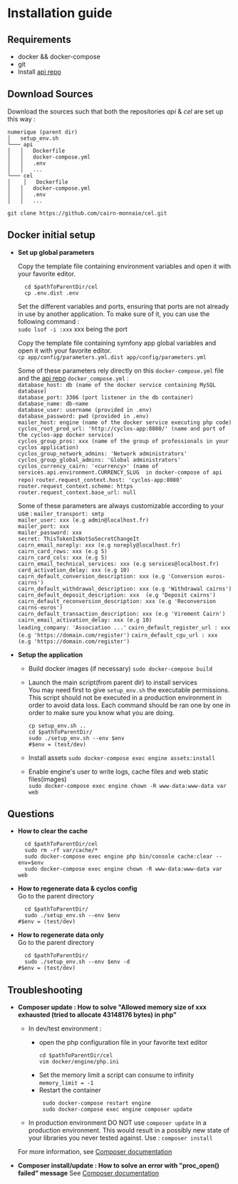 # Installation guide

## Requirements
 * docker && docker-compose
 * git
 * Install [api repo](https://github.com/cairn-monnaie/api/tree/cairn)

## Download Sources
  Download the sources such that both the repositories _api_ & _cel_ are set up this way :
 ```
numerique (parent dir)
│   setup_env.sh
└─── api
│   │   Dockerfile
│   │   docker-compose.yml
│   │   .env
│   │   ...
└─── cel
│    │   Dockerfile
│   │   docker-compose.yml
│   │   .env
│   │   ...
```
   `git clone https://github.com/cairn-monnaie/cel.git`

## Docker initial setup
 * **Set up global parameters**

    Copy the template file containing environment variables and open it with your favorite editor.   
      ```
        cd $pathToParentDir/cel  
        cp .env.dist .env
      ```

    Set the different variables and ports, ensuring that ports are not already in use by another application.
    To make sure of it, you can use the following command :  
      `sudo lsof -i :xxx` xxx being the port
 
    Copy the template file containing symfony app global variables and open it with your favorite editor.  
      `cp app/config/parameters.yml.dist app/config/parameters.yml`

    Some of these parameters rely directly on this `docker-compose.yml` file and the [api repo](https://github.com/cairn-monnaie/api/tree/cairn) `docker_compose.yml` :  
      `database_host: db (name of the docker service containing MySQL database)`  
      `database_port: 3306 (port listener in the db container)`  
      `database_name: db-name`  
      `database_user: username (provided in .env)`  
      `database_password: pwd (provided in .env)`  
      `mailer_host: engine (name of the docker service executing php code)`  
      `cyclos_root_prod_url: 'http://cyclos-app:8080/' (name and port of the cyclos-app docker service)`  
      `cyclos_group_pros: xxx (name of the group of professionals in your cyclos application)`  
      `cyclos_group_network_admins: 'Network administrators'`  
      `cyclos_group_global_admins: 'Global administrators'`  
      `cyclos_currency_cairn: '<currency>' (name of services.api.environment.CURRENCY_SLUG  in docker-compose of api repo)`
      `router.request_context.host: 'cyclos-app:8080'`
      `router.request_context.scheme: https`
      `router.request_context.base_url: null`

    Some of these parameters are always customizable according to your use :
      `mailer_transport: smtp`  
      `mailer_user: xxx (e.g admin@localhost.fr)`  
      `mailer_port: xxx`  
      `mailer_password: xxx`  
      `secret: ThisTokenIsNotSoSecretChangeIt`  
      `cairn_email_noreply: xxx (e.g noreply@localhost.fr)`  
      `cairn_card_rows: xxx (e.g 5)`  
      `cairn_card_cols: xxx (e.g 5)`  
      `cairn_email_technical_services: xxx (e.g services@localhost.fr)`  
      `card_activation_delay: xxx (e.g 10)`  
      `cairn_default_conversion_description: xxx (e.g 'Conversion euros-cairns')`  
      `cairn_default_withdrawal_description: xxx (e.g 'Withdrawal cairns')`  
      `cairn_default_deposit_description: xxx  (e.g 'Deposit cairns')`  
      `cairn_default_reconversion_description: xxx (e.g 'Reconversion cairns-euros')`  
      `cairn_default_transaction_description: xxx (e.g 'Virement Cairn')`  
      `cairn_email_activation_delay: xxx (e.g 10)`  
      `leading_company: 'Association ...'`
      `cairn_default_register_url : xxx (e.g 'https://domain.com/register')`
      `cairn_default_cgu_url : xxx (e.g 'https://domain.com/register')`

 * **Setup the application**
     * Build docker images  (if necessary)
       `sudo docker-compose build`

     * Launch the main script(from parent dir) to install services  
       You may need first to give `setup_env.sh` the executable permissions.  
       This script should not be executed in a production environment in order to avoid data loss. Each command should be ran one by one in order to make sure you know what you are doing. 
       ```
       cp setup_env.sh ..
       cd $pathToParentDir/
       sudo ./setup_env.sh --env $env                               #$env = (test/dev)
       ``` 
     
    * Install assets
       `sudo docker-compose exec engine assets:install`

     * Enable engine's user to write logs, cache files and web static files(images)  
       `sudo docker-compose exec engine chown -R www-data:www-data var web`

## Questions
 * **How to clear the cache**
   ```
     cd $pathToParentDir/cel
     sudo rm -rf var/cache/*
     sudo docker-compose exec engine php bin/console cache:clear --env=$env
     sudo docker-compose exec engine chown -R www-data:www-data var web
   ```  
 * **How to regenerate data & cyclos config**  
   Go to the parent directory
   ```
     cd $pathToParentDir/
     sudo ./setup_env.sh --env $env                                #$env = (test/dev)
   ```
 * **How to regenerate data only**  
   Go to the parent directory
   ```
     cd $pathToParentDir/
     sudo ./setup_env.sh --env $env -d                              #$env = (test/dev)
   ```

## Troubleshooting
 * **Composer update : How to solve "Allowed memory size of xxx exhausted (tried to allocate 43148176 bytes) in php"**
   * In dev/test environment : 
     * open the php configuration file in your favorite text editor
       ```
       cd $pathToParentDir/cel
       vim docker/engine/php.ini
       ```
     * Set the memory limit a script can consume to infinity
       `memory_limit = -1`
     * Restart the container
       ```
        sudo docker-compose restart engine
        sudo docker-compose exec engine composer update
       ```
       
   * In production environment
     DO NOT use `composer update` in a production environment. This would result in a possibly new state of your libraries you never tested against. Use :
     `composer install`  
   
    For more information, see [Composer documentation](https://getcomposer.org/doc/articles/troubleshooting.md#memory-limit-errors)
 * **Composer install/update : How to solve an error with "proc_open() failed" message**
   See [Composer documentation](https://getcomposer.org/doc/articles/troubleshooting.md#proc-open-fork-failed-errors)


